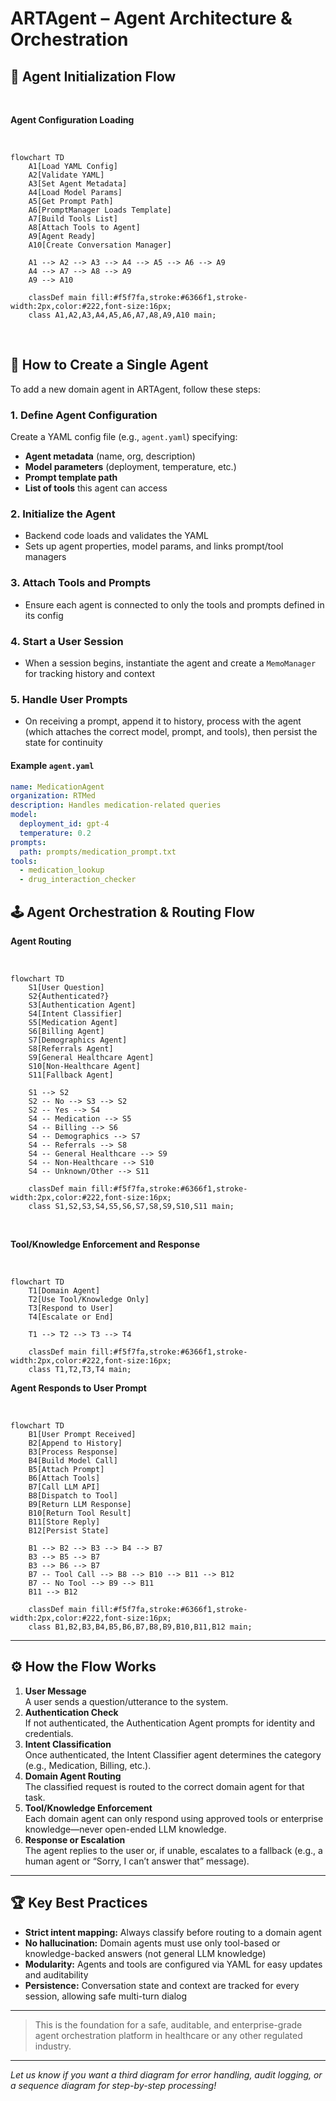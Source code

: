# ARTAgent – Agent Architecture & Orchestration

## 🧭 Agent Initialization Flow

<br>

**Agent Configuration Loading**

<br>

```mermaid
flowchart TD
    A1[Load YAML Config]
    A2[Validate YAML]
    A3[Set Agent Metadata]
    A4[Load Model Params]
    A5[Get Prompt Path]
    A6[PromptManager Loads Template]
    A7[Build Tools List]
    A8[Attach Tools to Agent]
    A9[Agent Ready]
    A10[Create Conversation Manager]

    A1 --> A2 --> A3 --> A4 --> A5 --> A6 --> A9
    A4 --> A7 --> A8 --> A9
    A9 --> A10

    classDef main fill:#f5f7fa,stroke:#6366f1,stroke-width:2px,color:#222,font-size:16px;
    class A1,A2,A3,A4,A5,A6,A7,A8,A9,A10 main;
```

<br>

## 🚀 How to Create a Single Agent

To add a new domain agent in ARTAgent, follow these steps:

### 1. Define Agent Configuration
Create a YAML config file (e.g., `agent.yaml`) specifying:
- **Agent metadata** (name, org, description)
- **Model parameters** (deployment, temperature, etc.)
- **Prompt template path**
- **List of tools** this agent can access

### 2. Initialize the Agent
- Backend code loads and validates the YAML
- Sets up agent properties, model params, and links prompt/tool managers

### 3. Attach Tools and Prompts
- Ensure each agent is connected to only the tools and prompts defined in its config

### 4. Start a User Session
- When a session begins, instantiate the agent and create a `MemoManager` for tracking history and context

### 5. Handle User Prompts
- On receiving a prompt, append it to history, process with the agent (which attaches the correct model, prompt, and tools), then persist the state for continuity

#### Example `agent.yaml`
```yaml
name: MedicationAgent
organization: RTMed
description: Handles medication-related queries
model:
  deployment_id: gpt-4
  temperature: 0.2
prompts:
  path: prompts/medication_prompt.txt
tools:
  - medication_lookup
  - drug_interaction_checker
```

## 🕹️ Agent Orchestration & Routing Flow

**Agent Routing**

<br>

```mermaid
flowchart TD
    S1[User Question]
    S2{Authenticated?}
    S3[Authentication Agent]
    S4[Intent Classifier]
    S5[Medication Agent]
    S6[Billing Agent]
    S7[Demographics Agent]
    S8[Referrals Agent]
    S9[General Healthcare Agent]
    S10[Non-Healthcare Agent]
    S11[Fallback Agent]

    S1 --> S2
    S2 -- No --> S3 --> S2
    S2 -- Yes --> S4
    S4 -- Medication --> S5
    S4 -- Billing --> S6
    S4 -- Demographics --> S7
    S4 -- Referrals --> S8
    S4 -- General Healthcare --> S9
    S4 -- Non-Healthcare --> S10
    S4 -- Unknown/Other --> S11

    classDef main fill:#f5f7fa,stroke:#6366f1,stroke-width:2px,color:#222,font-size:16px;
    class S1,S2,S3,S4,S5,S6,S7,S8,S9,S10,S11 main;
```
<br>

**Tool/Knowledge Enforcement and Response**

<br>

```mermaid
flowchart TD
    T1[Domain Agent]
    T2[Use Tool/Knowledge Only]
    T3[Respond to User]
    T4[Escalate or End]

    T1 --> T2 --> T3 --> T4

    classDef main fill:#f5f7fa,stroke:#6366f1,stroke-width:2px,color:#222,font-size:16px;
    class T1,T2,T3,T4 main;
```

**Agent Responds to User Prompt**

<br>

```mermaid
flowchart TD
    B1[User Prompt Received]
    B2[Append to History]
    B3[Process Response]
    B4[Build Model Call]
    B5[Attach Prompt]
    B6[Attach Tools]
    B7[Call LLM API]
    B8[Dispatch to Tool]
    B9[Return LLM Response]
    B10[Return Tool Result]
    B11[Store Reply]
    B12[Persist State]

    B1 --> B2 --> B3 --> B4 --> B7
    B3 --> B5 --> B7
    B3 --> B6 --> B7
    B7 -- Tool Call --> B8 --> B10 --> B11 --> B12
    B7 -- No Tool --> B9 --> B11
    B11 --> B12

    classDef main fill:#f5f7fa,stroke:#6366f1,stroke-width:2px,color:#222,font-size:16px;
    class B1,B2,B3,B4,B5,B6,B7,B8,B9,B10,B11,B12 main;
```


---

## ⚙️ How the Flow Works

1. **User Message**  
   A user sends a question/utterance to the system.
2. **Authentication Check**  
   If not authenticated, the Authentication Agent prompts for identity and credentials.
3. **Intent Classification**  
   Once authenticated, the Intent Classifier agent determines the category (e.g., Medication, Billing, etc.).
4. **Domain Agent Routing**  
   The classified request is routed to the correct domain agent for that task.
5. **Tool/Knowledge Enforcement**  
   Each domain agent can only respond using approved tools or enterprise knowledge—never open-ended LLM knowledge.
6. **Response or Escalation**  
   The agent replies to the user or, if unable, escalates to a fallback (e.g., a human agent or “Sorry, I can’t answer that” message).

---

## 🏆 Key Best Practices

- **Strict intent mapping:** Always classify before routing to a domain agent
- **No hallucination:** Domain agents must use only tool-based or knowledge-backed answers (not general LLM knowledge)
- **Modularity:** Agents and tools are configured via YAML for easy updates and auditability
- **Persistence:** Conversation state and context are tracked for every session, allowing safe multi-turn dialog

---

> This is the foundation for a safe, auditable, and enterprise-grade agent orchestration platform in healthcare or any other regulated industry.

---

*Let us know if you want a third diagram for error handling, audit logging, or a sequence diagram for step-by-step processing!*